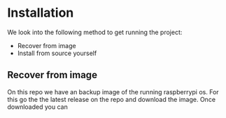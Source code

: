 # Installation

We look into the following method to get running the project:
- Recover from image
- Install from source yourself

## Recover from image
On this repo we have an backup image of the running raspberrypi os. For this go the the latest release on the repo and download the image.
Once downloaded you can 
